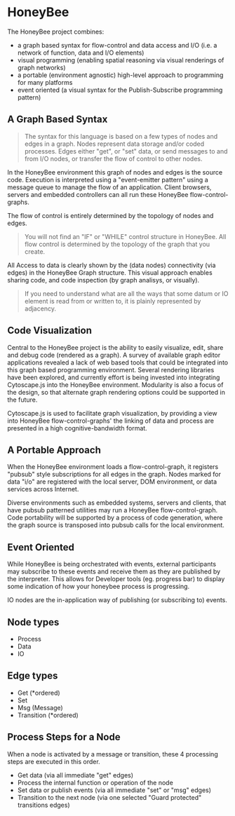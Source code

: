 HoneyBee
========
The HoneyBee project combines: 
 * a graph based syntax for flow-control and data access and I/O (i.e. a network of function, data and I/O elements)
 * visual programming (enabling spatial reasoning via visual renderings of graph networks)
 * a portable (environment agnostic) high-level approach to programming for many platforms
 * event oriented (a visual syntax for the Publish-Subscribe programming pattern)

A Graph Based Syntax
--------------------
>The syntax for this language is based on a few types of nodes and edges in a graph. Nodes represent data storage and/or coded 
processes. Edges either "get", or "set" data, or send messages to and from I/O nodes, or transfer the flow 
of control to other nodes. 

In the HoneyBee environment this graph of nodes and edges is the source code. Execution is interpreted using a "event-emitter pattern"
using a message queue to manage the flow of an application. Client browsers, servers and embedded controllers can all run 
these HoneyBee flow-control-graphs. 

The flow of control is entirely determined by the topology of nodes and edges.
>You will not find an "IF" or "WHILE" control structure in HoneyBee. All flow control is determined by the topology of the graph that you create.

All Access to data is clearly shown by the (data nodes) connectivity (via edges) in the HoneyBee Graph structure.
This visual approach enables sharing code, and code inspection (by graph analisys, or visually).
>If you need to understand what are all the ways that some datum or IO element is read from or written to, it is plainly represented by adjacency.

Code Visualization
------------------
Central to the HoneyBee project is the ability to easily visualize, edit, share and debug code (rendered as a graph).
A survey of available graph editor applications revealed a lack of web based tools that could be integrated into this graph based 
programming environment. Several rendering libraries have been explored, and currently effort is being invested into integrating 
Cytoscape.js into the HoneyBee environment. Modularity is also a focus of the design, so that alternate graph rendering options could be supported 
in the future.

Cytoscape.js is used to facilitate graph visualization, by providing a view into HoneyBee flow-control-graphs' the linking of data and process are presented in a high cognitive-bandwidth format. 

A Portable Approach
-------------------
When the HoneyBee environment loads a flow-control-graph, it registers "pubsub" style subscriptions for all edges in
the graph. Nodes marked for data "i/o" are registered with the local server, DOM environment, or data services across Internet. 

Diverse environments such as embedded systems, servers and clients, that have pubsub patterned utilities may run a HoneyBee flow-control-graph. 
Code portability will be supported by a process of code generation, where the graph source is transposed into pubsub calls for the local environment.

Event Oriented
--------------
While HoneyBee is being orchestrated with events, external participants 
may subscribe to these events and receive them as they are published by the interpreter.
This allows for Developer tools (eg. progress bar) to display some indication of how your honeybee process is progressing.

IO nodes are the in-application way of publishing (or subscribing to) events.

Node types
----------
 * Process
 * Data
 * IO

Edge types
----------
 * Get (*ordered)
 * Set
 * Msg (Message)
 * Transition (*ordered)
 
Process Steps for a Node
------------------------
When a node is activated by a message or transition, these 4 processing steps are executed in this order.
 * Get data (via all immediate "get" edges)
 * Process the internal function or operation of the node
 * Set data or publish events (via all immediate "set" or "msg" edges)
 * Transition to the next node (via one selected "Guard protected" transitions edges)

